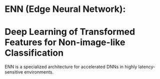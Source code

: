 # ENN (Edge Neural Network):
# Deep Learning of Transformed Features for Non-image-like Classification

ENN is a specialized architecture for accelerated DNNs in highly latency-sensitive environments. 
